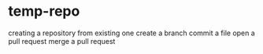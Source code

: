 # temp-repo

creating a repository from existing one
create a branch
commit a file
open a pull request
merge a pull request
